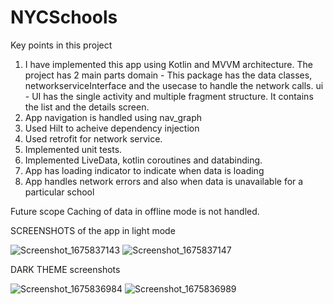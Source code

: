 # NYCSchools

Key points in this project
1. I have implemented this app using Kotlin and MVVM architecture. The project has 2 main parts 
  domain - This package has the data classes, networkserviceInterface and the usecase to handle the network calls.
  ui - UI has the single activity and multiple fragment structure. It contains the list and the details screen.
2. App navigation is handled using nav_graph
3. Used Hilt to acheive dependency injection
4. Used retrofit for network service.
5. Implemented unit tests.
6. Implemented LiveData, kotlin coroutines and databinding.
7. App has loading indicator to indicate when data is loading
8. App handles network errors and also when data is unavailable for a particular school


Future scope
Caching of data in offline mode is not handled.


SCREENSHOTS of the app in light mode

![Screenshot_1675837143](https://user-images.githubusercontent.com/14352106/217450608-030f74c9-10c7-4985-a61a-97f51f8bda11.png)
![Screenshot_1675837147](https://user-images.githubusercontent.com/14352106/217450624-f2410ca3-46c6-48ef-8c08-b1db709816ab.png)


DARK THEME screenshots

![Screenshot_1675836984](https://user-images.githubusercontent.com/14352106/217450649-0d66bd40-9ed5-4e41-9dce-6384058a8539.png)
![Screenshot_1675836989](https://user-images.githubusercontent.com/14352106/217450680-2c8c8647-1173-44c7-982f-b65703a7dfb4.png)


